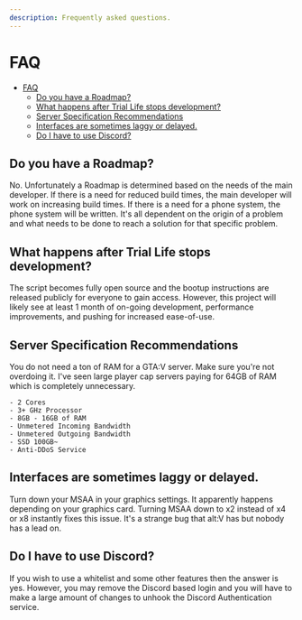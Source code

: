 ```yaml
---
description: Frequently asked questions.
---
```


# FAQ

-   [FAQ](#faq)
    -   [Do you have a Roadmap?](#do-you-have-a-roadmap)
    -   [What happens after Trial Life stops development?](#what-happens-after-tlrp-stops-development)
    -   [Server Specification Recommendations](#server-specification-recommendations)
    -   [Interfaces are sometimes laggy or delayed.](#interfaces-are-sometimes-laggy-or-delayed)
    -   [Do I have to use Discord?](#do-i-have-to-use-discord)

## Do you have a Roadmap?

No. Unfortunately a Roadmap is determined based on the needs of the main developer. If there is a need for reduced build times, the main developer will work on increasing build times. If there is a need for a phone system, the phone system will be written. It's all dependent on the origin of a problem and what needs to be done to reach a solution for that specific problem.

## What happens after Trial Life stops development?

The script becomes fully open source and the bootup instructions are released publicly for everyone to gain access. However, this project will likely see at least 1 month of on-going development, performance improvements, and pushing for increased ease-of-use.

## Server Specification Recommendations

You do not need a ton of RAM for a GTA:V server. Make sure you're not overdoing it. I've seen large player cap servers paying for 64GB of RAM which is completely unnecessary.

```
- 2 Cores
- 3+ GHz Processor
- 8GB - 16GB of RAM
- Unmetered Incoming Bandwidth
- Unmetered Outgoing Bandwidth
- SSD 100GB~
- Anti-DDoS Service
```

## Interfaces are sometimes laggy or delayed.

Turn down your MSAA in your graphics settings. It apparently happens depending on your graphics card. Turning MSAA down to x2 instead of x4 or x8 instantly fixes this issue. It's a strange bug that alt:V has but nobody has a lead on.

## Do I have to use Discord?

If you wish to use a whitelist and some other features then the answer is yes. However, you may remove the Discord based login and you will have to make a large amount of changes to unhook the Discord Authentication service.
